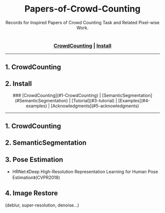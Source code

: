 <br>
<h1 align="center">Papers-of-Crowd-Counting</h1>

<div align="center">
  Records for Inspired Papers of Crowd Counting Task and Related Pixel-wise Work. 
</div>

<br/>

<div align="center">

 ### [CrowdCounting](#1-crowdcounting) | [Install](#2-install)
</div>

---
## 1. CrowdCounting


## 2. Install

<div align="center">
 ### [CrowdCounting](#1-CrowdCounting) | [SemanticSegmentation](#SemanticSegmentation) | [Tutorial](#3-tutorial) | [Examples](#4-examples) | [Acknowledgments](#5-acknowledgments)
</div>

---
## 1. CrowdCounting


## 2. SemanticSegmentation


## 3. Pose Estimation
   - HRNet:《Deep High-Resolution Representation Learning for Human Pose Estimation》(CVPR2018)
   
## 4. Image Restore

(deblur, super-resolution, denoise...)


